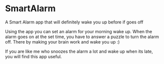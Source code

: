 SmartAlarm
==========

A Smart Alarm app that will definitely wake you up before if goes off

Using the app you can set an alarm for your morning wake up. When the alarm goes on at the set time, you have to answer a puzzle to turn the alarm off. There by making your brain work and wake you up :)

If you are like me who snoozes the alarm a lot and wake up when its late, you will find this app useful. 
